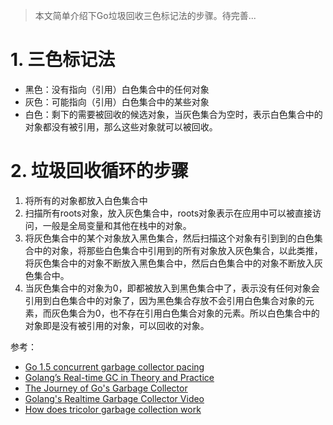 > 本文简单介绍下Go垃圾回收三色标记法的步骤。待完善...

# 1. 三色标记法

- 黑色：没有指向（引用）白色集合中的任何对象
- 灰色：可能指向（引用）白色集合中的某些对象
- 白色：剩下的需要被回收的候选对象，当灰色集合为空时，表示白色集合中的对象都没有被引用，那么这些对象就可以被回收。

# 2. 垃圾回收循环的步骤

1. 将所有的对象都放入白色集合中
2. 扫描所有roots对象，放入灰色集合中，roots对象表示在应用中可以被直接访问，一般是全局变量和其他在栈中的对象。
3. 将灰色集合中的某个对象放入黑色集合，然后扫描这个对象有引到到的白色集合中的对象，将那些白色集合中引用到的所有对象放入灰色集合，以此类推，将灰色集合中的对象不断放入黑色集合中，然后白色集合中的对象不断放入灰色集合中。
4. 当灰色集合中的对象为0，即都被放入到黑色集合中了，表示没有任何对象会引用到白色集合中的对象了，因为黑色集合存放不会引用白色集合对象的元素，而灰色集合为0，也不存在引用白色集合对象的元素。所以白色集合中的对象即是没有被引用的对象，可以回收的对象。



参考：

- [Go 1.5 concurrent garbage collector pacing](https://docs.google.com/document/d/1wmjrocXIWTr1JxU-3EQBI6BK6KgtiFArkG47XK73xIQ/edit#heading=h.xy314pvxblbm)
- [Golang’s Real-time GC in Theory and Practice](https://making.pusher.com/golangs-real-time-gc-in-theory-and-practice/)
- [The Journey of Go's Garbage Collector](https://blog.golang.org/ismmkeynote)
- [Golang's Realtime Garbage Collector Video](https://pusher.com/sessions/meetup/the-realtime-guild/golangs-realtime-garbage-collector)
- [How does tricolor garbage collection work](https://jameshfisher.com/2016/11/11/tricolor-gc/)

